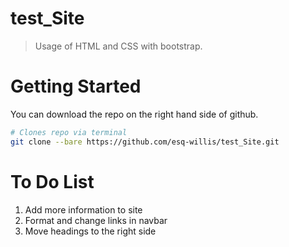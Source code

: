 # test_Site

> Usage of HTML and CSS with bootstrap.

# Getting Started

You can download the repo on the right hand side of github.

```bash
# Clones repo via terminal
git clone --bare https://github.com/esq-willis/test_Site.git

```

# To Do List

1. Add more information to site
2. Format and change links in navbar
3. Move headings to the right side
